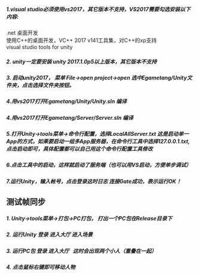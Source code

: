 ##### 1.visual studio必须使用vs2017，其它版本不支持，VS2017需要勾选安装以下内容:
.net 桌面开发   
使用C++的桌面开发，VC++ 2017 v141工具集，对C++的xp支持  
visual studio tools for unity  
##### 2. unity一定要安装 unity 2017.1.0p5以上版本，其它版本不支持

##### 3. 启动unity2017， 菜单 File->open project->open 选中Egametang/Unity文件夹，点击选择文件夹按钮。

##### 4.用vs2017打开Egametang/Unity/Unity.sln 编译

##### 4.用vs2017打开Egametang/Server/Server.sln 编译

##### 5.打开Unity->tools菜单->命令行配置，选择LocalAllServer.txt 这是启动单一App的方式，如果要启动一组多App服务器，在命令行工具中选择127.0.0.1.txt,点击启动即可，具体配置都可以自己用这个命令行配置工具修改
##### 6.点击工具中的启动，这样就启动了服务端（也可以用VS启动，方便单步调试）
##### 7.运行Unity，输入帐号，点击登录这时日志 连接Gate成功，表示运行OK！
  
## 测试帧同步  
##### 1. Unity->tools菜单->打包->PC打包， 打出一个PC包在Release目录下
##### 2. 运行Unity 登录 进入大厅 进入场景
##### 3. 运行PC包 登录 进入大厅   这时会出现两个小人（重叠在一起）
##### 4. 点击鼠标右键即可移动人物

